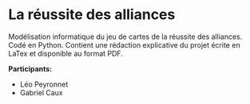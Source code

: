 # La réussite des alliances

Modélisation informatique du jeu de cartes de la réussite des alliances. Codé en Python. Contient une rédaction explicative du projet écrite en LaTex et disponible au format PDF.<br>

**Participants:**
- Léo Peyronnet
- Gabriel Caux
